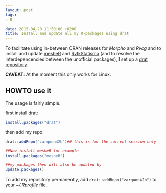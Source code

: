 ```yaml
---
layout: post
tags: 
- R 

date: 2015-04-20 11:50:00 +0200
title: Install and update all my R-packages using drat
---
```


To facilitate using in-between CRAN releases for *Morpho* and *Rvcg* and to install and update [mesheR](https://github.com/zarquon42b/mesheR) and [RvtkStatismo](https://github.com/zarquon42b/RvtkStatismo) (and to resolve the interdepencencies between the unofficial packages), I set up a [drat repository](http://cran.rstudio.com/web/packages/drat/index.html).

**CAVEAT**: At the moment this only works for Linux.

## HOWTO use it
The usage is fairly simple.


first install drat:

```r
install.packages("drat")
```

then add my repo:

```r
drat::addRepo("zarquon42b")## this is for the current session only

##Now install mesheR for example
install.packages("mesheR")

##my packages then will also be updated by
update.packages()
```

To add my repository permanently, add ```drat::addRepo("zarquon42b")``` to your *~/.Rprofile* file.

